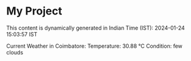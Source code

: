 # My Project

This content is dynamically generated in Indian Time (IST): 2024-01-24 15:03:57 IST


Current Weather in Coimbatore:
Temperature: 30.88 °C
Condition: few clouds
